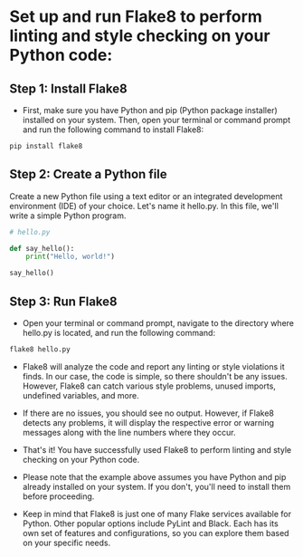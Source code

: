 # Set up and run Flake8 to perform linting and style checking on your Python code:

## Step 1: Install Flake8
- First, make sure you have Python and pip (Python package installer) installed on your system. Then, open your terminal or command prompt and run the following command to install Flake8:

```py
pip install flake8
```

## Step 2: Create a Python file
Create a new Python file using a text editor or an integrated development environment (IDE) of your choice. Let's name it hello.py. In this file, we'll write a simple Python program.

```py
# hello.py

def say_hello():
    print("Hello, world!")

say_hello()
```

## Step 3: Run Flake8
- Open your terminal or command prompt, navigate to the directory where hello.py is located, and run the following command:

```py
flake8 hello.py
```
- Flake8 will analyze the code and report any linting or style violations it finds. In our case, the code is simple, so there shouldn't be any issues. However, Flake8 can catch various style problems, unused imports, undefined variables, and more.

- If there are no issues, you should see no output. However, if Flake8 detects any problems, it will display the respective error or warning messages along with the line numbers where they occur.

- That's it! You have successfully used Flake8 to perform linting and style checking on your Python code.

- Please note that the example above assumes you have Python and pip already installed on your system. If you don't, you'll need to install them before proceeding.

- Keep in mind that Flake8 is just one of many Flake services available for Python. Other popular options include PyLint and Black. Each has its own set of features and configurations, so you can explore them based on your specific needs.
